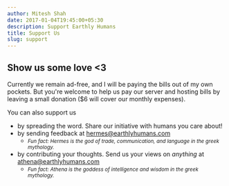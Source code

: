 ```yaml
---
author: Mitesh Shah
date: 2017-01-04T19:45:00+05:30
description: Support Earthly Humans
title: Support Us
slug: support
---
```


## Show us some love <3

Currently we remain ad-free, and I will be paying the bills out
of my own pockets. But you're welcome to help us pay our server
and hosting bills by leaving a small donation ($6 will cover our
monthly expenses).

You can also support us

* by spreading the word. Share our initiative with humans you care about!
* by sending feedback at
  [hermes@earthlyhumans.com](mailto:hermes@earthlyhumans.com)
    - <small><em>Fun fact: Hermes is the god of trade,
      communication, and language in the greek
      mythology.</em></small>
* by contributing your thoughts. Send us your views on
  *anything* at
  [athena@earthlyhumans.com](mailto:athena@earthlyhumans.com)
    - <small><em>Fun fact: Athena is the goddess of intelligence
      and wisdom in the greek mythology.</em></small>

